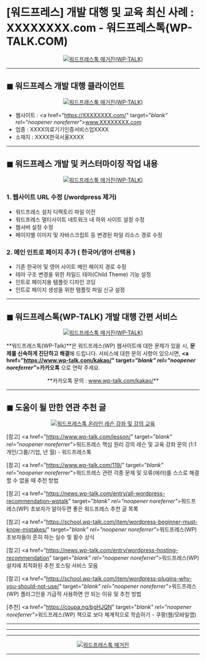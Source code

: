 # [워드프레스] 개발 대행 및 교육 최신 사례 : XXXXXXXX.com - 워드프레스톡(WP-TALK.COM)

<center><a href="https://www.wp-talk.com/kakao/" target="_blank" rel="noopener noreferrer"_><img src="https://hellotblog.files.wordpress.com/2019/05/wptalk-client-portfolio-00-300x300.png" style="max-width:100%;" alt="워드프레스톡 매거진(WP-TALK)"></a></center>

***
## ◼︎ 워드프레스 개발 대행 클라이언트

<center><a href="https://www.wp-talk.com/kakao/" target="_blank" rel="noopener noreferrer"_><img src="https://hellotblog.files.wordpress.com/2019/05/wptalk-client-portfolio-default-medi-guide-800.jpg" style="max-width:100%;" alt="워드프레스톡 매거진(WP-TALK)"></a></center>

- 웹사이트 : <a href="https://XXXXXXXX.com/" target="_blank" rel="noopener noreferrer"_>www.XXXXXXXX.com</a>
- 업종 : XXXX의료기기인증서비스업XXXX
- 소재지 : XXXX한국서울XXXX

***
## ◼︎ 워드프레스 개발 및 커스터마이징 작업 내용

<center><a href="https://www.wp-talk.com/kakao/" target="_blank" rel="noopener noreferrer"_><img src="https://hellotblog.files.wordpress.com/2019/03/wptalk-logo-120x120.png" style="max-width:100%;" alt="워드프레스톡 매거진(WP-TALK)"></a></center>

### 1. 웹사이트 URL 수정 (/wordpress 제거)

- 워드프레스 설치 디렉토리 파일 이전
- 워드프레스 멀티사이트 네트워크 내 하위 사이트 설정 수정
- 웹서버 설정 수정
- 페이지별 이미지 및 자바스크립트 등 변경된 파일 리소스 경로 수정

### 2. 메인 인트로 페이지 추가 ( 한국어/영어 선택용 )

- 기존 한국어 및 영어 사이트 메인 페이지 경로 수정
- 테마 구조 변경을 위한 차일드 테마(Child Theme) 기능 설정
- 인트로 페이지용 템플릿 디자인 코딩
- 인트로 페이지 생성을 위한 템플릿 파일 신규 설정

***
## ◼︎ 워드프레스톡(WP-TALK) 개발 대행 간편 서비스

<center><a href="https://www.wp-talk.com/kakao/" target="_blank" rel="noopener noreferrer"_><img src="https://hellotblog.files.wordpress.com/2019/04/ttmkt-logo-girl-round-02-120x120.png" style="max-width:100%;" alt="워드프레스톡 매거진(WP-TALK)"></a></center>

**워드프레스톡(WP-Talk)**은 워드프레스(WP) 웹사이트에 대한 문제가 있을 시, **문제를 신속하게 진단하고 해결**해 드립니다. 서비스에 대한 문의 사항이 있으시면, **<a href="https://www.wp-talk.com/kakao/" target="_blank" rel="noopener noreferrer"_>카카오톡</a>** 으로 연락 주세요.

<center>**카카오톡 문의 : <a href="https://www.wp-talk.com/kakao/" target="_blank" rel="noopener noreferrer"_>www.wp-talk.com/kakao/</a>**</center>

***
## ◼︎ 도움이 될 만한 연관 추천 글

<center><a href="https://www.wp-talk.com/lesson/" target="_blank" rel="noopener noreferrer"_><img src="https://hellotblog.files.wordpress.com/2019/03/classroom-online-wptalk-00-800x500.png" style="max-width:100%;" alt="워드프레스톡 온라인 레슨 강좌 및 강의 교육"></a></center>

[참고] <a href="https://www.wp-talk.com/lesson/" target="_blank" rel="noopener noreferrer"_>워드프레스 핵심 원리 강의 레슨 및 교육 강좌 문의 (1:1개인/그룹/기업, <span class="post-year"></span>년 <span class="post-month"></span>월) - 워드프레스톡</a>

[참고] <a href="https://www.wp-talk.com/119/" target="_blank" rel="noopener noreferrer"_>워드프레스 관련 각종 문제 및 오류(에러)를 스스로 해결할 수 없을 때 추천 방법</a>

[참고] <a href="https://news.wp-talk.com/entry/all-wordpress-recommendation-wptalk" target="_blank" rel="noopener noreferrer"_>워드프레스(WP) 초보자가 알아두면 좋은 워드프레스 추천 글 목록</a>

[참고] <a href="https://school.wp-talk.com/item/wordpress-beginner-must-know-mistakes/" target="_blank" rel="noopener noreferrer"_>워드프레스(WP) 초보자들이 흔히 하는 실수 및 필수 상식</a>

[참고] <a href="https://news.wp-talk.com/entry/wordpress-hosting-recommendation" target="_blank" rel="noopener noreferrer"_>워드프레스(WP) 설치에 최적화된 추천 호스팅 서비스 모음</a>

[참고] <a href="https://school.wp-talk.com/item/wordpress-plugins-why-you-should-not-use/" target="_blank" rel="noopener noreferrer"_>워드프레스(WP) 플러그인을 가급적 사용하면 안 되는 이유 및 추천 방법</a>

[추천] <a href="https://coupa.ng/bgHJQN" target="_blank" rel="noopener noreferrer"_>워드프레스(WP) 책으로 보다 체계적으로 학습하기 - 쿠팡(웹/모바일앱)</a>

***
***
***
<center><a href="https://www.wp-talk.com/kakao/" target="_blank" rel="noopener noreferrer"_><img src="https://hellotblog.files.wordpress.com/2019/01/wptalk-com-cover-01.png" style="max-width:100%;" alt="워드프레스톡 매거진"></a></center>

***
